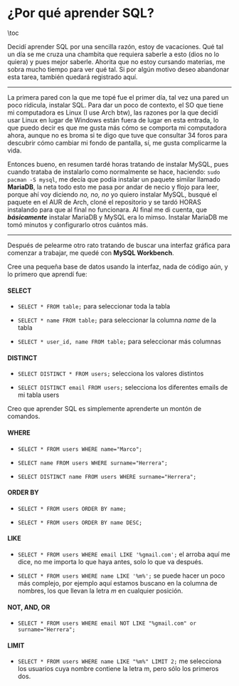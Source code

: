 
# ¿Por qué aprender SQL?

\toc


Decidí aprender SQL por una sencilla razón, estoy de vacaciones. Qué tal un día se me cruza una chambita que requiera saberle a esto (dios no lo quiera) y pues mejor saberle. Ahorita que no estoy cursando materias, me sobra mucho tiempo para ver qué tal. Si por algún motivo deseo abandonar esta tarea, también quedará registrado aquí. 

---

La primera pared con la que me topé fue el primer día, tal vez una pared un poco rídicula, instalar SQL. Para dar un poco de contexto, el SO que tiene mi computadora es Linux (I use Arch btw), las razones por la que decidí usar Linux en lugar de Windows están fuera de lugar en esta entrada, lo que puedo decir es que me gusta más cómo se comporta mi computadora ahora, aunque no es broma si te digo que tuve que consultar 34 foros para descubrir cómo cambiar mi fondo de pantalla, sí, me gusta complicarme la vida. 

Entonces bueno, en resumen tardé horas tratando de instalar MySQL, pues cuando trataba de instalarlo como normalmente se hace, haciendo: `sudo pacman -S mysql`, me decía que podía instalar un paquete similar llamado **MariaDB**, la neta todo esto me pasa por andar de necio y flojo para leer, porque ahí voy diciendo _no, no, no_ yo quiero instalar MySQL, busqué el paquete en el AUR de Arch, cloné el repositorio y se tardó HORAS instalando para que al final no funcionara. Al final me di cuenta, que ***básicamente*** instalar MariaDB y MySQL era lo mimso. Instalar MariaDB me tomó minutos y configurarlo otros cuántos más. 

---

Después de pelearme otro rato tratando de buscar una interfaz gráfica para comenzar a trabajar, me quedé con **MySQL Workbench**.

Cree una pequeña base de datos usando la interfaz, nada de código aún, y lo primero que aprendí fue:


#### SELECT

+ `SELECT * FROM table;` para seleccionar toda la tabla

+ `SELECT * name FROM table;` para seleccionar la columna _name_ de la tabla

+ `SELECT * user_id, name FROM table;` para seleccionar más columnas

#### DISTINCT

+ `SELECT DISTINCT * FROM users;` selecciona los valores distintos

+ `SELECT DISTINCT email FROM users;` selecciona los diferentes emails de mi tabla users

Creo que aprender SQL es simplemente aprenderte un montón de comandos. 

#### WHERE


+ `SELECT * FROM users WHERE name="Marco";` 

+ `SELECT name FROM users WHERE surname="Herrera";`

+ `SELECT DISTINCT name FROM users WHERE surname="Herrera";`

#### ORDER BY

+ `SELECT * FROM users ORDER BY name;`

+ `SELECT * FROM users ORDER BY name DESC;`


#### LIKE 

+ `SELECT * FROM users WHERE email LIKE '%gmail.com';` el arroba aquí me dice, no me importa lo que haya antes, solo lo que va después. 

+ `SELECT * FROM users WHERE name LIKE '%m%';` se puede hacer un poco más complejo, por ejemplo aquí estamos buscano en la columna de nombres, los que llevan la letra _m_ en cualquier posición.

#### NOT, AND, OR

+ `SELECT * FROM users WHERE email NOT LIKE "%gmail.com" or surname="Herrera";`

#### LIMIT 

+ `SELECT * FROM users WHERE name LIKE "%m%" LIMIT 2;` me selecciona los usuarios cuya nombre contiene la letra m, pero sólo los primeros dos. 